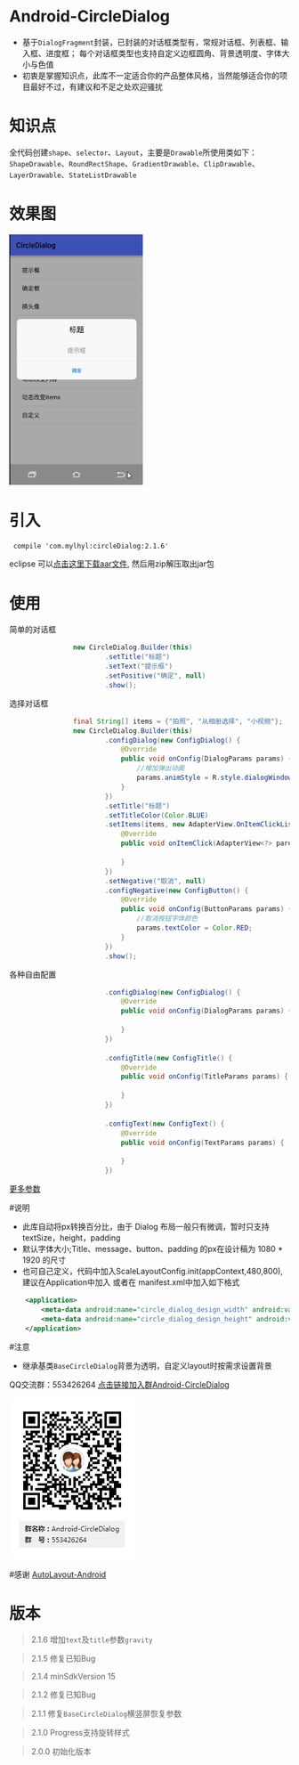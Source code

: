 # Android-CircleDialog 
 * 基于`DialogFragment`封装，已封装的对话框类型有，常规对话框、列表框、输入框、进度框；
 每个对话框类型也支持自定义边框圆角、背景透明度、字体大小与色值
 * 初衷是掌握知识点，此库不一定适合你的产品整体风格，当然能够适合你的项目最好不过，有建议和不足之处欢迎骚扰

# 知识点
  全代码创建`shape`、`selector`、`Layout`，主要是`Drawable`所使用类如下：
  `ShapeDrawable`、`RoundRectShape`、`GradientDrawable`、`ClipDrawable`、`LayerDrawable`、`StateListDrawable`

# 效果图
<img src="preview/gif.gif" width="240px"/>

# 引入
```xml
 compile 'com.mylhyl:circleDialog:2.1.6'
```

eclipse 可以[点击这里下载aar文件](http://jcenter.bintray.com/com/mylhyl/circleDialog/), 然后用zip解压取出jar包

# 使用
简单的对话框

```java
                new CircleDialog.Builder(this)
                        .setTitle("标题")
                        .setText("提示框")
                        .setPositive("确定", null)
                        .show();
```

选择对话框

```java
                final String[] items = {"拍照", "从相册选择", "小视频"};
                new CircleDialog.Builder(this)
                        .configDialog(new ConfigDialog() {
                            @Override
                            public void onConfig(DialogParams params) {
                                //增加弹出动画
                                params.animStyle = R.style.dialogWindowAnim;
                            }
                        })
                        .setTitle("标题")
                        .setTitleColor(Color.BLUE)
                        .setItems(items, new AdapterView.OnItemClickListener() {
                            @Override
                            public void onItemClick(AdapterView<?> parent, View view, int position, long id) {

                            }
                        })
                        .setNegative("取消", null)
                        .configNegative(new ConfigButton() {
                            @Override
                            public void onConfig(ButtonParams params) {
                                //取消按钮字体颜色
                                params.textColor = Color.RED;
                            }
                        })
                        .show();
```
各种自由配置
```java
                        .configDialog(new ConfigDialog() {
                            @Override
                            public void onConfig(DialogParams params) {
                                
                            }
                        })
                        
                        .configTitle(new ConfigTitle() {
                            @Override
                            public void onConfig(TitleParams params) {
                                
                            }
                        })
                        
                        .configText(new ConfigText() {
                            @Override
                            public void onConfig(TextParams params) {
                                
                            }
                        })
```

[更多参数](https://github.com/mylhyl/Android-CircleDialog/tree/master/circledialog/src/main/java/com/mylhyl/circledialog/params)

#说明

 * 此库自动将px转换百分比，由于 Dialog 布局一般只有微调，暂时只支持textSize，height，padding
 * 默认字体大小;Title、message、button、padding 的px在设计稿为 1080 * 1920 的尺寸
 * 也可自己定义，代码中加入ScaleLayoutConfig.init(appContext,480,800),建议在Application中加入
 或者在 manifest.xml中加入如下格式

```xml
    <application>
        <meta-data android:name="circle_dialog_design_width" android:value="1200"/>
        <meta-data android:name="circle_dialog_design_height" android:value="1920"/>
    </application>
```

#注意
 * 继承基类`BaseCircleDialog`背景为透明，自定义layout时按需求设置背景

QQ交流群：553426264 [点击链接加入群Android-CircleDialog](https://jq.qq.com/?_wv=1027&k=47ptoki)

<img src="preview/qrcode.png"/>

#感谢
[AutoLayout-Android](https://github.com/DTHeaven/AutoLayout-Android)

# 版本

> 2.1.6 增加`text`及`title`参数`gravity`

> 2.1.5 修复已知Bug

> 2.1.4 minSdkVersion 15

> 2.1.2 修复已知Bug

> 2.1.1 修复`BaseCircleDialog`横竖屏恢复参数

> 2.1.0 Progress支持旋转样式

> 2.0.0 初始化版本
